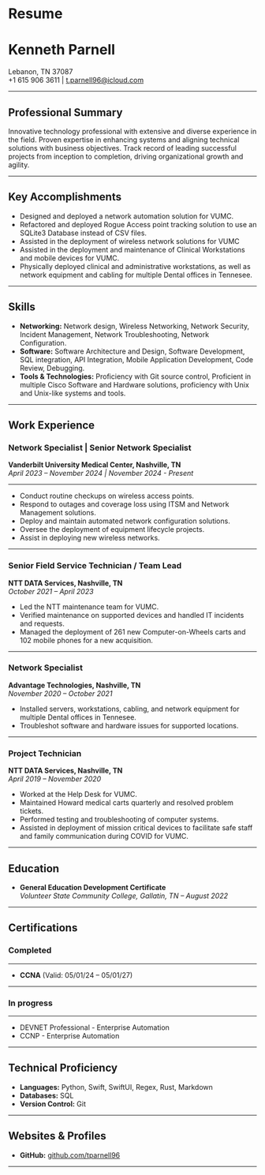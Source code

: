 # Resume

# Kenneth Parnell  
Lebanon, TN 37087  
+1 615 906 3611 | t.parnell96@icloud.com  

---

## Professional Summary  
Innovative technology professional with extensive and diverse experience in the field. Proven expertise in enhancing systems and aligning technical solutions with business objectives. Track record of leading successful projects from inception to completion, driving organizational growth and agility.

---

## Key Accomplishments  
- Designed and deployed a network automation solution for VUMC.  
- Refactored and deployed Rogue Access point tracking solution to use an SQLite3 Database instead of CSV files.
- Assisted in the deployment of wireless network solutions for VUMC
- Assisted in the deployment and maintenance of Clinical Workstations and mobile devices for VUMC.
- Physically deployed clinical and administrative workstations, as well as network equipment and cabling for multiple Dental offices in Tennesee.

---

## Skills  
- **Networking:** Network design, Wireless Networking, Network Security, Incident Management, Network Troubleshooting, Network Configuration.  
- **Software:** Software Architecture and Design, Software Development, SQL integration, API Integration, Mobile Application Development, Code Review, Debugging.  
- **Tools & Technologies:** Proficiency with Git source control, Proficient in multiple Cisco Software and Hardware solutions, proficiency with Unix and Unix-like systems and tools.  

---

## Work Experience  

### **Network Specialist | Senior Network Specialist**  
**Vanderbilt University Medical Center, Nashville, TN**  
*April 2023 – November 2024 | November 2024 - Present*  

---

- Conduct routine checkups on wireless access points.  
- Respond to outages and coverage loss using ITSM and Network Management solutions.  
- Deploy and maintain automated network configuration solutions.  
- Oversee the deployment of equipment lifecycle projects.  
- Assist in deploying new wireless networks.  

---

### **Senior Field Service Technician / Team Lead**  
**NTT DATA Services, Nashville, TN**  
*October 2021 – April 2023*  
- Led the NTT maintenance team for VUMC.  
- Verified maintenance on supported devices and handled IT incidents and requests.  
- Managed the deployment of 261 new Computer-on-Wheels carts and 102 mobile phones for a new acquisition.  

---

### **Network Specialist**  
**Advantage Technologies, Nashville, TN**  
*November 2020 – October 2021*  
- Installed servers, workstations, cabling, and network equipment for multiple Dental offices in Tennesee.
- Troubleshot software and hardware issues for supported locations.  

---

### **Project Technician**  
**NTT DATA Services, Nashville, TN**  
*April 2019 – November 2020*  
- Worked at the Help Desk for VUMC.
- Maintained Howard medical carts quarterly and resolved problem tickets.  
- Performed testing and troubleshooting of computer systems.  
- Assisted in deployment of mission critical devices to facilitate safe staff and family communication during COVID for VUMC.

---

## Education  
- **General Education Development Certificate**  
  *Volunteer State Community College, Gallatin, TN – August 2022*  

---

## Certifications  

### Completed
---
- **CCNA** (Valid: 05/01/24 – 05/01/27)  
---

### In progress
---
- DEVNET Professional - Enterprise Automation
- CCNP - Enterprise Automation
---

## Technical Proficiency  
- **Languages:** Python, Swift, SwiftUI, Regex, Rust, Markdown  
- **Databases:** SQL
- **Version Control:** Git  

---

## Websites & Profiles  
- **GitHub:** [github.com/tparnell96](https://github.com/tparnell96)  

---
